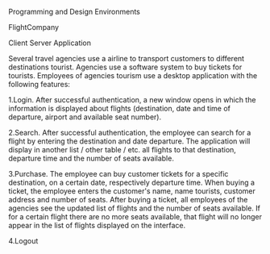 Programming and Design Environments


FlightCompany

Client Server Application

Several travel agencies use a airline to transport customers to different destinations tourist. Agencies use a software system to buy tickets for tourists. Employees of agencies tourism use a desktop application with the following features:

1.Login. After successful authentication, a new window opens in which the information is displayed about flights (destination, date and time of departure, airport and available seat number).

2.Search. After successful authentication, the employee can search for a flight by entering the destination and date departure. The application will display in another list / other table / etc. all flights to that destination, departure time and the number of seats available.

3.Purchase. The employee can buy customer tickets for a specific destination, on a certain date, respectively departure time. When buying a ticket, the employee enters the customer's name, name tourists, customer address and number of seats. After buying a ticket, all employees of the agencies see the updated list of flights and the number of seats available. If for a certain flight there are no more seats available, that flight will no longer appear in the list of flights displayed on the interface.

4.Logout
